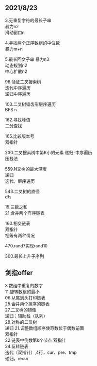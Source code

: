 
## 2021/8/23  
3.无重复字符的最长子串  
暴力n2  
滑动窗口n  

4.寻找两个正序数组的中位数  
暴力m+n  

5.最长回文子串
暴力n3  
动态规划n2  
中心扩散n2  

98.验证二叉搜索树  
迭代中序遍历  
递归中序遍历  

103.二叉树锯齿形层序遍历  
BFS n

162.寻找峰值  
二分查找  

165.比较版本号  
双指针  

230.二叉搜索树中第K小的元素
递归-中序遍历  
压栈法  

559.N叉树的最大深度  
递归  
迭代，层序遍历  

543.二叉树的直径  
dfs  


15.三数之和  
21.合并两个有序链表  

160.相交链表  
双指针  
相等有两种情况  

470.rand7实现rand10

300.最长上升子序列  


## 剑指offer  
3.数组中重复的数字  
11.旋转数组的最小  
06.从尾到头打印链表  
25.合并两个排序的链表  
27.二叉树的镜像  
递归；辅助栈（队列）  
28.对称的二叉树  
递归
21.调整数组顺序使奇数位于偶数前面  
双指针  
22.链表中倒数第k个节点
双指针  
24.反转链表  
迭代（双指针）,4行，cur、pre、tmp  
递归，recur  




